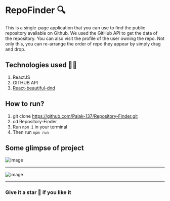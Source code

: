 # RepoFinder 🔍
This is a single-page application that you can use to find the public repository available on Github. We used the GitHub API to get the data of the repository.
You can also visit the profile of the user owning the repo. Not only this, you can re-arrange the order of repo they appear by simply drag and drop.

## Technologies used 👩‍💻 
1. ReactJS
2. GITHUB API
3. [React-beautiful-dnd](https://github.com/atlassian/react-beautiful-dnd/blob/master/README.md#documentation-)




## How to run?
1. git clone https://github.com/Palak-137/Repository-Finder.git
2. cd Repository-Finder
3. Run `npm i` in your terminal
4. Then run `npm run`




## Some glimpse of project

![image](https://user-images.githubusercontent.com/54790525/135834109-cf18fc41-f9f7-48f7-88e9-709742d8565d.png)

<hr/>

![image](https://user-images.githubusercontent.com/54790525/135834219-19f4eac6-9726-46bb-bd2f-7a1e041eda05.png)


<hr/>


### Give it a star 🌟 if you like it



